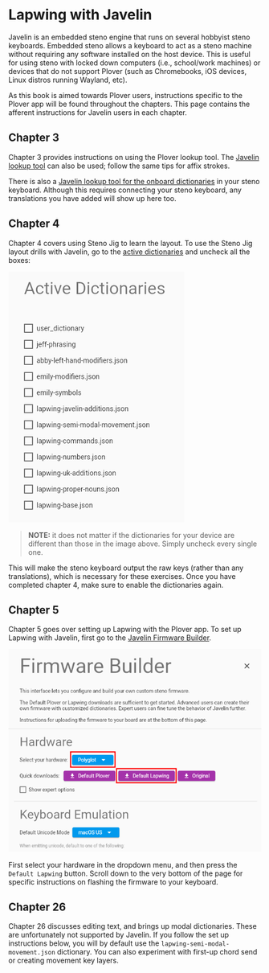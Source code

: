# Lapwing with Javelin

Javelin is an embedded steno engine that runs on several hobbyist steno keyboards. Embedded steno allows a keyboard to act as a steno machine without requiring any software installed on the host device. This is useful for using steno with locked down computers (i.e., school/work machines) or devices that do not support Plover (such as Chromebooks, iOS devices, Linux distros running Wayland, etc).

As this book is aimed towards Plover users, instructions specific to the Plover app will be found throughout the chapters. This page contains the afferent instructions for Javelin users in each chapter.

## Chapter 3

Chapter 3 provides instructions on using the Plover lookup tool. The [Javelin lookup tool](https://www.lim.au/#/software/steno-lookup/lapwing/) can also be used; follow the same tips for affix strokes.

There is also a [Javelin lookup tool for the onboard dictionaries](https://lim.au/#/software/javelin-steno-tools/lookup) in your steno keyboard. Although this requires connecting your steno keyboard, any translations you have added will show up here too.

## Chapter 4

Chapter 4 covers using Steno Jig to learn the layout. To use the Steno Jig layout drills with Javelin, go to the [active dictionaries](https://lim.au/#/software/javelin-steno-tools/active-dictionaries) and uncheck all the boxes:

![dictionaries all unchecked with Javelin](img/C-javelin-active-dictionaries.png)

> **NOTE:** it does not matter if the dictionaries for your device are different than those in the image above. Simply uncheck every single one.

This will make the steno keyboard output the raw keys (rather than any translations), which is necessary for these exercises. Once you have completed chapter 4, make sure to enable the dictionaries again.

## Chapter 5

Chapter 5 goes over setting up Lapwing with the Plover app. To set up Lapwing with Javelin, first go to the [Javelin Firmware Builder](https://lim.au/#/software/javelin-steno).

![javelin firmware builder](img/C-javelin-setup.png)

First select your hardware in the dropdown menu, and then press the <code class="code-mono">Default Lapwing</code> button. Scroll down to the very bottom of the page for specific instructions on flashing the firmware to your keyboard.

## Chapter 26

Chapter 26 discusses editing text, and brings up modal dictionaries. These are unfortunately not supported by Javelin. If you follow the set up instructions below, you will by default use the <code class="code-mono">lapwing-semi-modal-movement.json</code> dictionary. You can also experiment with first-up chord send or creating movement key layers.
